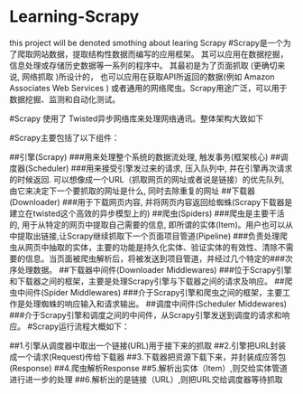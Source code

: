 # Learning-Scrapy
this project will be denoted smothing about learing Scrapy
#Scrapy是一个为了爬取网站数据，提取结构性数据而编写的应用框架。 其可以应用在数据挖掘，信息处理或存储历史数据等一系列的程序中。
其最初是为了页面抓取 (更确切来说, 网络抓取 )所设计的， 也可以应用在获取API所返回的数据(例如 Amazon Associates Web Services ) 或者通用的网络爬虫。Scrapy用途广泛，可以用于数据挖掘、监测和自动化测试。

#Scrapy 使用了 Twisted异步网络库来处理网络通讯。整体架构大致如下



#Scrapy主要包括了以下组件：

##引擎(Scrapy)
###用来处理整个系统的数据流处理, 触发事务(框架核心)
##调度器(Scheduler)
###用来接受引擎发过来的请求, 压入队列中, 并在引擎再次请求的时候返回. 可以想像成一个URL（抓取网页的网址或者说是链接）的优先队列, 由它来决定下一个要抓取的网址是什么, 同时去除重复的网址
##下载器(Downloader)
###用于下载网页内容, 并将网页内容返回给蜘蛛(Scrapy下载器是建立在twisted这个高效的异步模型上的)
##爬虫(Spiders)
###爬虫是主要干活的, 用于从特定的网页中提取自己需要的信息, 即所谓的实体(Item)。用户也可以从中提取出链接,让Scrapy继续抓取下一个页面项目管道(Pipeline)
###负责处理爬虫从网页中抽取的实体，主要的功能是持久化实体、验证实体的有效性、清除不需要的信息。当页面被爬虫解析后，将被发送到项目管道，并经过几个特定的###次序处理数据。
##下载器中间件(Downloader Middlewares)
###位于Scrapy引擎和下载器之间的框架，主要是处理Scrapy引擎与下载器之间的请求及响应。
##爬虫中间件(Spider Middlewares)
###介于Scrapy引擎和爬虫之间的框架，主要工作是处理蜘蛛的响应输入和请求输出。
##调度中间件(Scheduler Middewares)
###介于Scrapy引擎和调度之间的中间件，从Scrapy引擎发送到调度的请求和响应。
#Scrapy运行流程大概如下：

##1.引擎从调度器中取出一个链接(URL)用于接下来的抓取
##2.引擎把URL封装成一个请求(Request)传给下载器
##3.下载器把资源下载下来，并封装成应答包(Response)
##4.爬虫解析Response
##5.解析出实体（Item）,则交给实体管道进行进一步的处理
##6.解析出的是链接（URL）,则把URL交给调度器等待抓取
